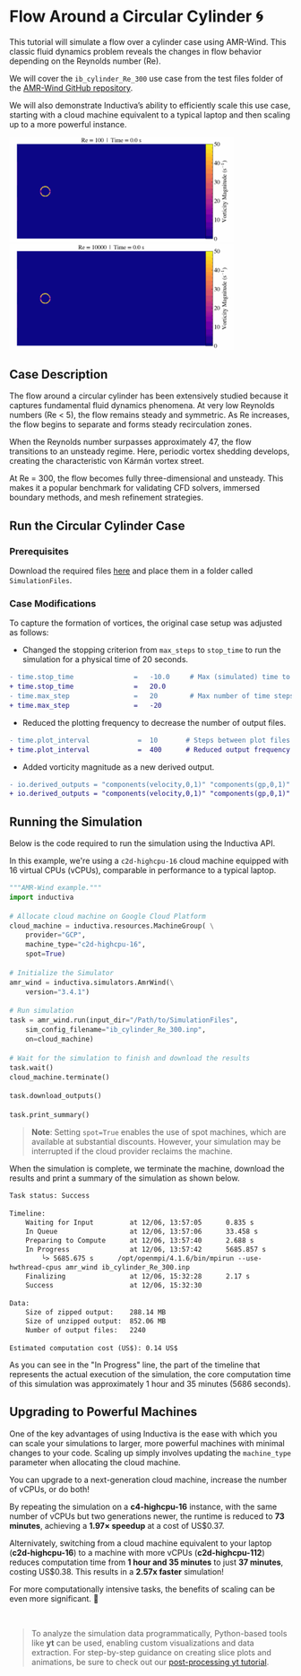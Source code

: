 # Flow Around a Circular Cylinder 🌀
This tutorial will simulate a flow over a cylinder case using AMR-Wind. This classic fluid dynamics problem reveals the changes in flow behavior depending on the Reynolds number (Re).

We will cover the `ib_cylinder_Re_300` use case from the test files folder of the [AMR-Wind GitHub repository](https://github.com/Exawind/amr-wind/tree/main/test/test_files/ib_cylinder_Re_300).

We will also demonstrate Inductiva’s ability to efficiently scale this use case, starting with a cloud 
machine equivalent to a typical laptop and then scaling up to a more powerful instance.

<img src="_static/Re100.gif" alt="Demo Animation" width="400"/>  <img src="_static/Re10000.gif" alt="Demo Animation" width="400"/>

## Case Description
The flow around a circular cylinder has been extensively studied because it captures fundamental fluid dynamics phenomena. At very low Reynolds numbers (Re < 5), the flow remains steady and symmetric. As Re increases, the flow begins to separate and forms steady recirculation zones. 

When the Reynolds number surpasses approximately 47, the flow transitions to an unsteady regime. Here, periodic vortex shedding develops, creating the characteristic von Kármán vortex street.

At Re = 300, the flow becomes fully three-dimensional and unsteady. This makes it a popular benchmark for validating CFD solvers, immersed boundary methods, and mesh refinement strategies.

## Run the Circular Cylinder Case

### Prerequisites
Download the required files [here](https://storage.googleapis.com/inductiva-api-demo-files/flow-cylinder-case.zip) and place them in a folder called `SimulationFiles`. 

### Case Modifications
To capture the formation of vortices, the original case setup was adjusted as follows:

* Changed the stopping criterion from `max_steps` to `stop_time` to run the simulation for a physical time of 20 seconds.

```diff
- time.stop_time               =   -10.0     # Max (simulated) time to evolve
+ time.stop_time               =   20.0 
- time.max_step                =   20        # Max number of time steps
+ time.max_step                =   -20 
```

* Reduced the plotting frequency to decrease the number of output files.

```diff 
- time.plot_interval            =  10       # Steps between plot files
+ time.plot_interval            =  400      # Reduced output frequency to limit file size
```

* Added vorticity magnitude as a new derived output.

```diff 
- io.derived_outputs = "components(velocity,0,1)" "components(gp,0,1)"
+ io.derived_outputs = "components(velocity,0,1)" "components(gp,0,1)" "mag_vorticity"
```

## Running the Simulation
Below is the code required to run the simulation using the Inductiva API.

In this example, we're using a `c2d-highcpu-16` cloud machine equipped with 16 virtual CPUs (vCPUs), comparable 
in performance to a typical laptop.

```python
"""AMR-Wind example."""
import inductiva

# Allocate cloud machine on Google Cloud Platform
cloud_machine = inductiva.resources.MachineGroup( \
    provider="GCP",
    machine_type="c2d-highcpu-16",
    spot=True)

# Initialize the Simulator
amr_wind = inductiva.simulators.AmrWind(\
    version="3.4.1")

# Run simulation
task = amr_wind.run(input_dir="/Path/to/SimulationFiles",
    sim_config_filename="ib_cylinder_Re_300.inp",
    on=cloud_machine)

# Wait for the simulation to finish and download the results
task.wait()
cloud_machine.terminate()

task.download_outputs()

task.print_summary()
```

> **Note**: Setting `spot=True` enables the use of spot machines, which are available at substantial discounts. 
> However, your simulation may be interrupted if the cloud provider reclaims the machine.

When the simulation is complete, we terminate the machine, download the results and print a summary of the simulation as shown below.

```
Task status: Success

Timeline:
	Waiting for Input         at 12/06, 13:57:05      0.835 s
	In Queue                  at 12/06, 13:57:06      33.458 s
	Preparing to Compute      at 12/06, 13:57:40      2.688 s
	In Progress               at 12/06, 13:57:42      5685.857 s
		└> 5685.675 s      /opt/openmpi/4.1.6/bin/mpirun --use-hwthread-cpus amr_wind ib_cylinder_Re_300.inp
	Finalizing                at 12/06, 15:32:28      2.17 s
	Success                   at 12/06, 15:32:30      

Data:
	Size of zipped output:    288.14 MB
	Size of unzipped output:  852.06 MB
	Number of output files:   2240

Estimated computation cost (US$): 0.14 US$
```

As you can see in the "In Progress" line, the part of the timeline that
represents the actual execution of the simulation, 
the core computation time of this simulation was approximately 1 hour and 35 minutes (5686 seconds).

## Upgrading to Powerful Machines
One of the key advantages of using Inductiva is the ease with which you can scale your simulations to larger, 
more powerful machines with minimal changes to your code. Scaling up simply involves updating the 
`machine_type` parameter when allocating the cloud machine.

You can upgrade to a next-generation cloud machine, increase the number of vCPUs, or do both!

By repeating the simulation on a **c4-highcpu-16** instance, with the same number of vCPUs but two generations newer, 
the runtime is reduced to **73 minutes**, achieving a **1.97× speedup** at a cost of US$0.37.

Alternivately, switching from a cloud machine equivalent to your laptop (**c2d-highcpu-16**) to a machine with more vCPUs (**c2d-highcpu-112**) reduces computation time from **1 hour and 35 minutes** to just 
**37 minutes**, costing US$0.38. This results in a **2.57x faster** simulation!

For more computationally intensive tasks, the benefits of scaling can be even more significant. 🚀

<br>

> To analyze the simulation data programmatically, Python-based tools like **yt** can be used, enabling 
custom visualizations and data extraction. For step-by-step guidance on creating slice plots and animations, 
be sure to check out our [post-processing yt tutorial](https://inductiva.ai/guides/amr-wind/using-yt).